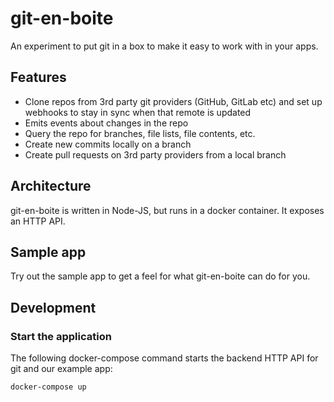 # git-en-boite

An experiment to put git in a box to make it easy to work with in your apps.

## Features

* Clone repos from 3rd party git providers (GitHub, GitLab etc) and set up webhooks to stay in sync when that remote is updated
* Emits events about changes in the repo
* Query the repo for branches, file lists, file contents, etc.
* Create new commits locally on a branch
* Create pull requests on 3rd party providers from a local branch

## Architecture

git-en-boite is written in Node-JS, but runs in a docker container. It exposes an HTTP API.

## Sample app

Try out the sample app to get a feel for what git-en-boite can do for you.

## Development

### Start the application

The following docker-compose command starts the backend HTTP API for git and our
example app:

```bash
docker-compose up
```
